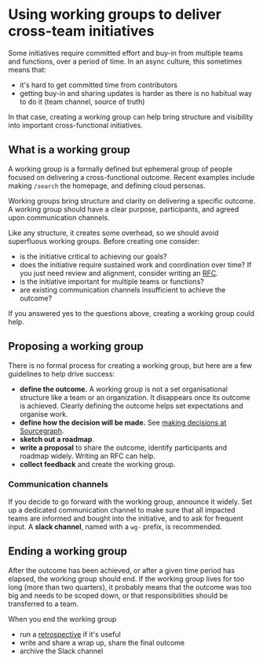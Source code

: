 # Using working groups to deliver cross-team initiatives

Some initiatives require committed effort and buy-in from multiple teams and functions, over a period of time. In an async culture, this sometimes means that:

- it's hard to get committed time from contributors
- getting buy-in and sharing updates is harder as there is no habitual way to do it (team channel, source of truth)

In that case, creating a working group can help bring structure and visibility into important cross-functional initiatives.

## What is a working group

A working group is a formally defined but ephemeral group of people focused on delivering a cross-functional outcome. Recent examples include making `/search` the homepage, and defining cloud personas.

Working groups bring structure and clarity on delivering a specific outcome. A working group should have a clear purpose, participants, and agreed upon communication channels.

Like any structure, it creates some overhead, so we should avoid superfluous working groups. Before creating one consider:

- is the initiative critical to achieving our goals?
- does the initiative require sustained work and coordination over time? If you just need review and alignment, consider writing an [RFC](rfcs/index.md).
- is the initiative important for multiple teams or functions?
- are existing communication channels insufficient to achieve the outcome?

If you answered yes to the questions above, creating a working group could help.

## Proposing a working group

There is no formal process for creating a working group, but here are a few guidelines to help drive success:

- **define the outcome.** A working group is not a set organisational structure like a team or an organization. It disappears once its outcome is achieved. Clearly defining the outcome helps set expectations and organise work.
- **define how the decision will be made.** See [making decisions at Sourcegraph](decisions.md).
- **sketch out a roadmap**.
- **write a proposal** to share the outcome, identify participants and roadmap widely. Writing an RFC can help.
- **collect feedback** and create the working group.

### Communication channels

If you decide to go forward with the working group, announce it widely. Set up a dedicated communication channel to make sure that all impacted teams are informed and bought into the initiative, and to ask for frequent input. A **slack channel**, named with a `wg-` prefix, is recommended.

## Ending a working group

After the outcome has been achieved, or after a given time period has elapsed, the working group should end. If the working group lives for too long (more than two quarters), it probably means that the outcome was too big and needs to be scoped down, or that responsibilities should be transferred to a team.

When you end the working group

- run a [retrospective](retrospectives/index.md) if it's useful
- write and share a wrap up, share the final outcome
- archive the Slack channel
